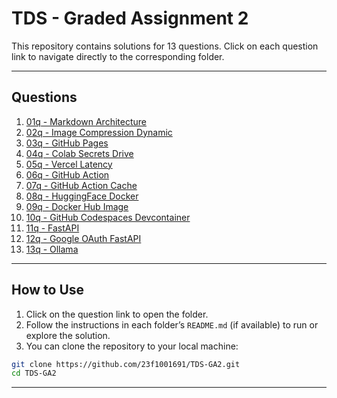 # TDS  - Graded Assignment  2

This repository contains solutions for 13 questions. Click on each question link to navigate directly to the corresponding folder.

---

## Questions

1. [01q - Markdown Architecture](01q-markdown-architecture)
2. [02q - Image Compression Dynamic](02q-image-compression-dynamic)
3. [03q - GitHub Pages](03q-github-pages)
4. [04q - Colab Secrets Drive](04q-colab-secrets-drive)
5. [05q - Vercel Latency](05q-vercel-latency)
6. [06q - GitHub Action](06q-github-action)
7. [07q - GitHub Action Cache](07q-github-action-cache)
8. [08q - HuggingFace Docker](08q-huggingface-docker)
9. [09q - Docker Hub Image](09q-docker-hub-image)
10. [10q - GitHub Codespaces Devcontainer](10q-github-codespaces-devcontainer)
11. [11q - FastAPI](11q-fastapi)
12. [12q - Google OAuth FastAPI](12q-google-oauth-fastapi)
13. [13q - Ollama](13q-ollama)

---

## How to Use

1. Click on the question link to open the folder.
2. Follow the instructions in each folder’s `README.md` (if available) to run or explore the solution.
3. You can clone the repository to your local machine:

```bash
git clone https://github.com/23f1001691/TDS-GA2.git
cd TDS-GA2
```
---